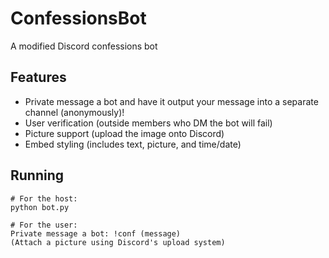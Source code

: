 # ConfessionsBot
A modified Discord confessions bot 

## Features

* Private message a bot and have it output your message into a separate channel (anonymously)!
* User verification (outside members who DM the bot will fail)
* Picture support (upload the image onto Discord)
* Embed styling (includes text, picture, and time/date)

## Running
    # For the host:
    python bot.py

    # For the user:
    Private message a bot: !conf (message)
    (Attach a picture using Discord's upload system)
